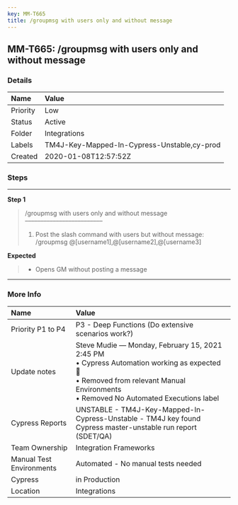 ```yaml
---
key: MM-T665
title: /groupmsg with users only and without message
---
```


## MM-T665: /groupmsg with users only and without message

### Details

| Name     | Value                                       |
| :------- | :------------------------------------------ |
| Priority | Low                                         |
| Status   | Active                                      |
| Folder   | Integrations                                |
| Labels   | TM4J-Key-Mapped-In-Cypress-Unstable,cy-prod |
| Created  | 2020-01-08T12:57:52Z                        |

### Steps

<hr/>

**Step 1**

> <article>/groupmsg with users only and without message<br>–––––––––––––––––––––––––<ol><li>Post the slash command with users but without message: /groupmsg @[username1],@[username2],@[username3]</li></ol></article>

**Expected**

> <article><ul><li>Opens GM without posting a message</li></ul></article>

<hr/>

### More Info

| Name                     | Value                                                                                                                                                                                   |
| :----------------------- | :-------------------------------------------------------------------------------------------------------------------------------------------------------------------------------------- |
| Priority P1 to P4        | P3 - Deep Functions (Do extensive scenarios work?)                                                                                                                                      |
| Update notes             | Steve Mudie — Monday, February 15, 2021 2:45 PM<br>• Cypress Automation working as expected 🎉<br>• Removed from relevant Manual Environments<br>• Removed No Automated Executions label |
| Cypress Reports          | UNSTABLE - TM4J-Key-Mapped-In-Cypress-Unstable - TM4J key found Cypress master-unstable run report (SDET/QA)                                                                            |
| Team Ownership           | Integration Frameworks                                                                                                                                                                  |
| Manual Test Environments | Automated - No manual tests needed                                                                                                                                                      |
| Cypress                  | in Production                                                                                                                                                                           |
| Location                 | Integrations                                                                                                                                                                            |
